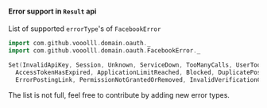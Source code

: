 #### Error support in `Result` api

List of supported `errorType`'s of `FacebookError`
```scala
import com.github.vooolll.domain.oauth._
import com.github.vooolll.domain.oauth.FacebookError._

Set(InvalidApiKey, Session, Unknown, ServiceDown, TooManyCalls, UserTooManyCalls, PermissionDenied,
  AccessTokenHasExpired, ApplicationLimitReached, Blocked, DuplicatePost,
  ErrorPostingLink, PermissionNotGrantedOrRemoved, InvalidVerificationCodeFormat, SpecifiedObjectNotFound)
```

The list is not full, feel free to contribute by adding new error types.
